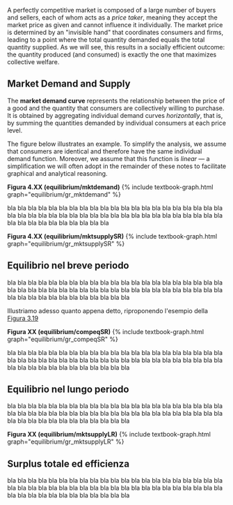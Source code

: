 A perfectly competitive market is composed of a large number of buyers and sellers, each of whom acts as a <i>price taker</i>, meaning they accept the market price as given and cannot influence it individually. The market price is determined by an "invisible hand" that coordinates consumers and firms, leading to a point where the total quantity demanded equals the total quantity supplied. As we will see, this results in a socially efficient outcome: the quantity produced (and consumed) is exactly the one that maximizes collective welfare.

<h2 id="subsec_mktDS">Market Demand and Supply</h2>

The <b>market demand curve</b> represents the relationship between the price of a good and the quantity that consumers are collectively willing to purchase. It is obtained by aggregating individual demand curves <i>horizontally</i>, that is, by summing the quantities demanded by individual consumers at each price level.

The figure below illustrates an example. To simplify the analysis, we assume that consumers are identical and therefore have the same individual demand function. Moreover, we assume that this function is <i>linear</i> — a simplification we will often adopt in the remainder of these notes to facilitate graphical and analytical reasoning.

<a id="gr_equilibrium/mktdemand"><strong>Figura 4.XX (equilibrium/mktdemand)</strong></a>
{% include textbook-graph.html graph="equilibrium/gr_mktdemand" %}

bla bla bla bla bla bla bla bla bla bla bla bla bla bla bla bla bla bla bla bla bla bla bla bla bla bla bla bla bla bla bla bla bla bla bla bla bla bla bla bla bla bla bla bla bla bla bla bla bla bla bla bla 

<a id="gr_equilibrium/mktsupplySR"><strong>Figura 4.XX (equilibrium/mktsupplySR)</strong></a>
{% include textbook-graph.html graph="equilibrium/gr_mktsupplySR" %}





<h2 id="subsec_compeqSR">Equilibrio nel breve periodo</h2>

bla bla bla bla bla bla bla bla bla bla bla bla bla bla bla bla bla bla bla bla bla bla bla bla bla bla bla bla bla bla bla bla bla bla bla bla bla bla bla bla bla bla bla bla bla bla bla bla bla bla bla bla bla bla 

Illustriamo adesso quanto appena detto, riproponendo l'esempio della <a href="{{ site.baseurl }}/it/I/3/4#gr_firm/supplySR">Figura 3.19</a>

<a id="gr_equilibrium/compeqSR"><strong>Figura XX (equilibrium/compeqSR)</strong></a>
{% include textbook-graph.html graph="equilibrium/gr_compeqSR" %}


bla bla bla bla bla bla bla bla bla bla bla bla bla bla bla bla bla bla bla bla bla bla bla bla bla bla bla bla bla bla bla bla bla bla bla bla bla bla bla bla bla bla bla bla bla bla bla bla bla bla bla bla bla bla 
















<h2 id="subsec_compeqLR">Equilibrio nel lungo periodo</h2>

bla bla bla bla bla bla bla bla bla bla bla bla bla bla bla bla bla bla bla bla bla bla bla bla bla bla bla bla bla bla bla bla bla bla bla bla bla bla bla bla bla bla bla bla bla bla bla bla bla bla bla bla bla bla 

<a id="gr_equilibrium/mktsupplyLR"><strong>Figura XX (equilibrium/mktsupplyLR)</strong></a>
{% include textbook-graph.html graph="equilibrium/gr_mktsupplyLR" %}




















<h2 id="subsec_compeqEFF">Surplus totale ed efficienza</h2>


bla bla bla bla bla bla bla bla bla bla bla bla bla bla bla bla bla bla bla bla bla bla bla bla bla bla bla bla bla bla bla bla bla bla bla bla bla bla bla bla bla bla bla bla bla bla bla bla bla bla bla bla bla bla 









